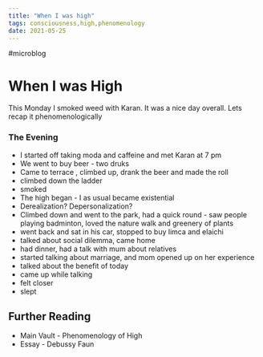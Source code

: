 ```yaml
---
title: "When I was high"
tags: consciousness,high,phenomenology
date: 2021-05-25
---
```


#microblog

# When I was High
      
This Monday I smoked weed with Karan. It was a nice day overall. Lets recap it phenomenologically

  

### The Evening

  

- I started off taking moda and caffeine and met Karan at 7 pm 
- We went to buy beer - two druks
- Came to terrace , climbed up, drank the beer and made the roll
- climbed down the ladder
- smoked
- The high began - I as usual became existential
- Derealization? Depersonalization?
- Climbed down and went to the park, had a quick round - saw people playing badminton, loved the nature walk and greenery of plants
- went back and sat in his car, stopped to buy limca and elaichi
- talked about social dilemma, came home
- had dinner, had a talk with mum about relatives
- started talking about marriage, and mom opened up on her experience
- talked about the benefit of today
- came up while talking
- felt closer
- slept

## Further Reading

- Main Vault - Phenomenology of High
- Essay - Debussy Faun